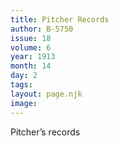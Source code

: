 ```yaml
---
title: Pitcher Records
author: B-5750
issue: 18
volume: 6
year: 1913
month: 14
day: 2
tags:
layout: page.njk
image:
---
```

Pitcher’s records
